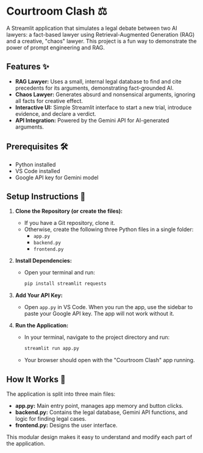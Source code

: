 # Courtroom Clash ⚖️
A Streamlit application that simulates a legal debate between two AI lawyers: a fact-based lawyer using Retrieval-Augmented Generation (RAG) and a creative, "chaos" lawyer. This project is a fun way to demonstrate the power of prompt engineering and RAG.

## Features ✨
- **RAG Lawyer:** Uses a small, internal legal database to find and cite precedents for its arguments, demonstrating fact-grounded AI.
- **Chaos Lawyer:** Generates absurd and nonsensical arguments, ignoring all facts for creative effect.
- **Interactive UI:** Simple Streamlit interface to start a new trial, introduce evidence, and declare a verdict.
- **API Integration:** Powered by the Gemini API for AI-generated arguments.

## Prerequisites 🛠️
- Python installed
- VS Code installed
- Google API key for Gemini model

## Setup Instructions 🚀
1. **Clone the Repository (or create the files):**
	- If you have a Git repository, clone it.
	- Otherwise, create the following three Python files in a single folder:
	  - `app.py`
	  - `backend.py`
	  - `frontend.py`

2. **Install Dependencies:**
	- Open your terminal and run:
	  ```bash
	  pip install streamlit requests
	  ```

3. **Add Your API Key:**
	- Open `app.py` in VS Code. When you run the app, use the sidebar to paste your Google API key. The app will not work without it.

4. **Run the Application:**
	- In your terminal, navigate to the project directory and run:
	  ```bash
	  streamlit run app.py
	  ```
	- Your browser should open with the "Courtroom Clash" app running.

## How It Works 🧠
The application is split into three main files:
- **app.py:** Main entry point, manages app memory and button clicks.
- **backend.py:** Contains the legal database, Gemini API functions, and logic for finding legal cases.
- **frontend.py:** Designs the user interface.

This modular design makes it easy to understand and modify each part of the application.
